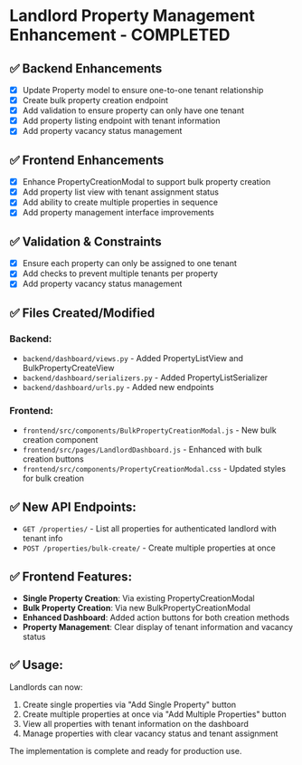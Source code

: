 # Landlord Property Management Enhancement - COMPLETED

## ✅ Backend Enhancements
- [x] Update Property model to ensure one-to-one tenant relationship
- [x] Create bulk property creation endpoint
- [x] Add validation to ensure property can only have one tenant
- [x] Add property listing endpoint with tenant information
- [x] Add property vacancy status management

## ✅ Frontend Enhancements
- [x] Enhance PropertyCreationModal to support bulk property creation
- [x] Add property list view with tenant assignment status
- [x] Add ability to create multiple properties in sequence
- [x] Add property management interface improvements

## ✅ Validation & Constraints
- [x] Ensure each property can only be assigned to one tenant
- [x] Add checks to prevent multiple tenants per property
- [x] Add property vacancy status management

## ✅ Files Created/Modified

### Backend:
- `backend/dashboard/views.py` - Added PropertyListView and BulkPropertyCreateView
- `backend/dashboard/serializers.py` - Added PropertyListSerializer
- `backend/dashboard/urls.py` - Added new endpoints

### Frontend:
- `frontend/src/components/BulkPropertyCreationModal.js` - New bulk creation component
- `frontend/src/pages/LandlordDashboard.js` - Enhanced with bulk creation buttons
- `frontend/src/components/PropertyCreationModal.css` - Updated styles for bulk creation

## ✅ New API Endpoints:
- `GET /properties/` - List all properties for authenticated landlord with tenant info
- `POST /properties/bulk-create/` - Create multiple properties at once

## ✅ Frontend Features:
- **Single Property Creation**: Via existing PropertyCreationModal
- **Bulk Property Creation**: Via new BulkPropertyCreationModal
- **Enhanced Dashboard**: Added action buttons for both creation methods
- **Property Management**: Clear display of tenant information and vacancy status

## ✅ Usage:
Landlords can now:
1. Create single properties via "Add Single Property" button
2. Create multiple properties at once via "Add Multiple Properties" button
3. View all properties with tenant information on the dashboard
4. Manage properties with clear vacancy status and tenant assignment

The implementation is complete and ready for production use.
